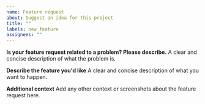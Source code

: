 ```yaml
---
name: Feature request
about: Suggest an idea for this project
title: ""
labels: new feature
assignees: ""
---
```


**Is your feature request related to a problem? Please describe.**
A clear and concise description of what the problem is.

**Describe the feature you'd like**
A clear and concise description of what you want to happen.

**Additional context**
Add any other context or screenshots about the feature request here.